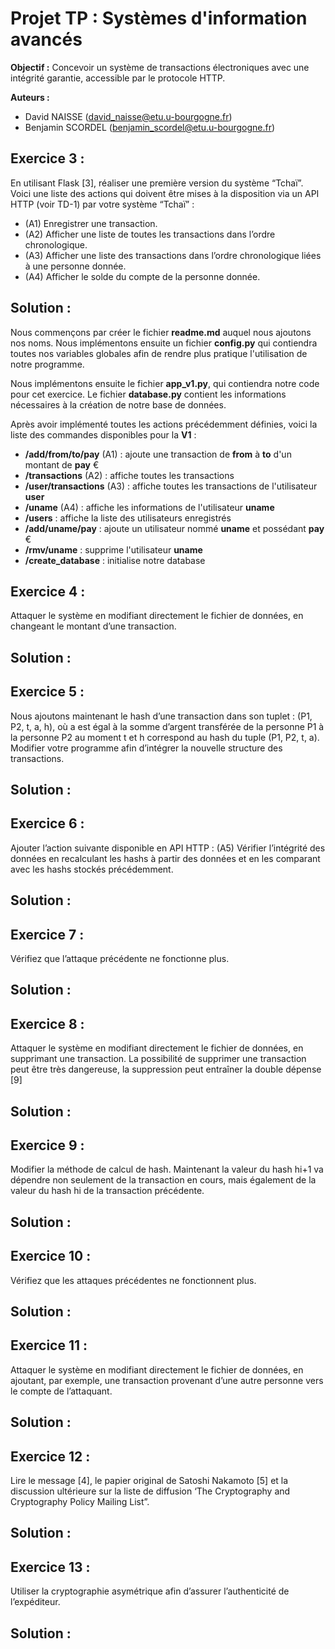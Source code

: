 # Projet TP : Systèmes d'information avancés

__Objectif :__ Concevoir un système de transactions électroniques avec une intégrité garantie, accessible
par le protocole HTTP.

__Auteurs :__
* David NAISSE (david_naisse@etu.u-bourgogne.fr)
* Benjamin SCORDEL (benjamin_scordel@etu.u-bourgogne.fr)

## Exercice 3 : 
En utilisant Flask [3], réaliser une première version du système “Tchaï”.
Voici une liste des actions qui doivent être mises à la disposition via un API HTTP 
(voir TD-1) par votre système “Tchaï” : 
* (A1) Enregistrer une transaction. 
* (A2) Afficher une liste de toutes les transactions dans l’ordre chronologique. 
* (A3) Afficher une liste des transactions dans l’ordre chronologique liées à une 
  personne donnée. 
* (A4) Afficher le solde du compte de la personne donnée. 

## Solution :
Nous commençons par créer le fichier __readme.md__ auquel nous ajoutons 
nos noms. Nous implémentons ensuite un fichier __config.py__ qui contiendra toutes nos
variables globales afin de rendre plus pratique l'utilisation de notre programme.

Nous implémentons ensuite le fichier __app_v1.py__, qui contiendra notre code pour cet
exercice. Le fichier __database.py__ contient les informations nécessaires à la création 
de notre base de données.

Après avoir implémenté toutes les actions précédemment définies, voici la liste des 
commandes disponibles pour la __V1__ :
* __/add/from/to/pay__ (A1) : ajoute une transaction de __from__ à __to__ d'un montant de __pay__ €
* __/transactions__ (A2) : affiche toutes les transactions
* __/user/transactions__ (A3) : affiche toutes les transactions de l'utilisateur __user__
* __/uname__ (A4) : affiche les informations de l'utilisateur __uname__
* __/users__ : affiche la liste des utilisateurs enregistrés
* __/add/uname/pay__ : ajoute un utilisateur nommé __uname__ et possédant __pay__ €
* __/rmv/uname__ : supprime l'utilisateur __uname__
* __/create_database__ : initialise notre database

## Exercice 4 :
Attaquer le système en modifiant directement le fichier de données, en changeant le
montant d’une transaction.

## Solution :
## Exercice 5 :
Nous ajoutons maintenant le hash d’une transaction dans son tuplet : (P1, P2, t, a, h), où a est égal à la
somme d’argent transférée de la personne P1 à la personne P2 au moment t et h correspond au hash
du tuple (P1, P2, t, a). Modifier votre programme afin d’intégrer la nouvelle structure des transactions.

## Solution :
## Exercice 6 :
Ajouter l’action suivante disponible en API HTTP :
(A5) Vérifier l’intégrité des données en recalculant les hashs à partir des données et en les comparant
avec les hashs stockés précédemment.

## Solution :
## Exercice 7 :
Vérifiez que l’attaque précédente ne fonctionne plus.

## Solution :
## Exercice 8 :
Attaquer le système en modifiant directement le fichier de données, en supprimant une
transaction. La possibilité de supprimer une transaction peut être très dangereuse, la suppression peut
entraîner la double dépense [9]

## Solution :
## Exercice 9 :
Modifier la méthode de calcul de hash. Maintenant la valeur du hash hi+1 va dépendre
non seulement de la transaction en cours, mais également de la valeur du hash hi de la transaction
précédente.

## Solution :
## Exercice 10 :
Vérifiez que les attaques précédentes ne fonctionnent plus.

## Solution :
## Exercice 11 :
Attaquer le système en modifiant directement le fichier de données, en ajoutant, par
exemple, une transaction provenant d’une autre personne vers le compte de l’attaquant.

## Solution :
## Exercice 12 :
Lire le message [4], le papier original de Satoshi Nakamoto [5] et la discussion ultérieure
sur la liste de diffusion ‘The Cryptography and Cryptography Policy Mailing List”.

## Solution :
## Exercice 13 :
Utiliser la cryptographie asymétrique afin d’assurer l’authenticité de l’expéditeur.
## Solution :
